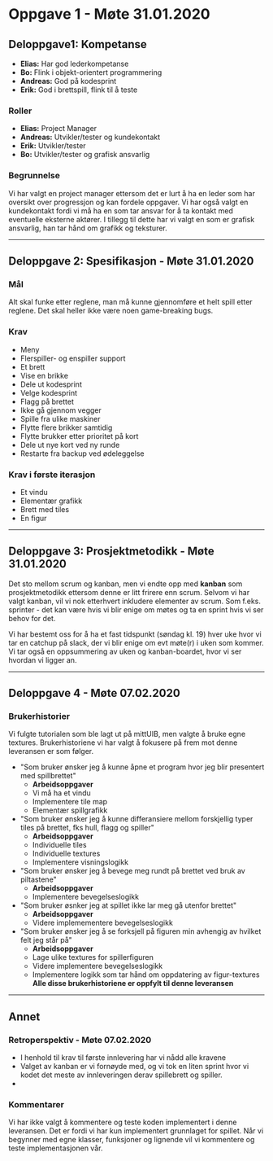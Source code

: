 # Oppgave 1 - Møte 31.01.2020

## Deloppgave1: Kompetanse
-   **Elias:** Har god lederkompetanse
-   **Bo:** Flink i objekt-orientert programmering
-   **Andreas:** God på kodesprint
-   **Erik:** God i brettspill, flink til å teste

### Roller
-   **Elias:** Project Manager
-   **Andreas:** Utvikler/tester og kundekontakt
-   **Erik:** Utvikler/tester
-   **Bo:** Utvikler/tester og grafisk ansvarlig

### Begrunnelse
Vi har valgt en project manager ettersom det er lurt å ha en leder som har oversikt over progressjon og kan fordele oppgaver.
Vi har også valgt en kundekontakt fordi vi må ha en som tar ansvar for å ta kontakt med eventuelle eksterne aktører.
I tillegg til dette har vi valgt en som er grafisk ansvarlig, han tar hånd om grafikk og teksturer.

---
## Deloppgave 2: Spesifikasjon - Møte 31.01.2020

### Mål
Alt skal funke etter reglene, man må kunne gjennomføre et helt spill etter reglene. Det skal heller ikke være noen game-breaking bugs.

### Krav
-   Meny
-   Flerspiller- og enspiller support
-   Et brett
-   Vise en brikke
-   Dele ut kodesprint
-   Velge kodesprint
-   Flagg på brettet
-   Ikke gå gjennom vegger
-   Spille fra ulike maskiner
-   Flytte flere brikker samtidig
-   Flytte brukker etter prioritet på kort
-   Dele ut nye kort ved ny runde
-   Restarte fra backup ved ødeleggelse

### Krav i første iterasjon
-   Et vindu
-   Elementær grafikk
-   Brett med tiles
-   En figur
---
## Deloppgave 3: Prosjektmetodikk - Møte 31.01.2020
Det sto mellom scrum og kanban, men vi endte opp med **kanban** som prosjektmetodikk ettersom denne er litt frirere enn scrum. Selvom vi har valgt kanban, vil vi nok etterhvert inkludere elementer av scrum. Som f.eks. sprinter - det kan være hvis vi blir enige om møtes og ta en sprint hvis vi ser behov for det.

Vi har bestemt oss for å ha et fast tidspunkt (søndag kl. 19) hver uke hvor vi tar en catchup på slack, der vi blir enige om evt møte(r) i uken som kommer. Vi tar også en oppsummering av uken og kanban-boardet, hvor vi ser hvordan vi ligger an.

---
## Deloppgave 4 - Møte 07.02.2020
### Brukerhistorier
Vi fulgte tutorialen som ble lagt ut på mittUIB, men valgte å bruke egne textures. Brukerhistoriene vi har valgt å fokusere på frem mot denne leveransen er som følger. 
-   "Som bruker ønsker jeg å kunne åpne et program hvor jeg blir presentert med spillbrettet" 
    -   **Arbeidsoppgaver**
    -   Vi må ha et vindu
    -   Implementere tile map
    -   Elementær spillgrafikk
-   "Som bruker ønsker jeg å kunne differansiere mellom forskjellig typer tiles på brettet, fks hull, flagg og spiller" 
    -   **Arbeidsoppgaver**
    -   Individuelle tiles
    -   Individuelle textures
    -   Implementere visningslogikk
-   "Som bruker ønsker jeg å bevege meg rundt på brettet ved bruk av piltastene"
    -   **Arbeidsoppgaver**
    -   Implementere bevegelseslogikk
-   "Som bruker øsnker jeg at spillet ikke lar meg gå utenfor brettet"
    -   **Arbeidsoppgaver**
    -   Videre implemementere bevegelseslogikk
-   "Som bruker ønsker jeg å se forksjell på figuren min avhengig av hvilket felt jeg står på"
    -   **Arbeidsoppgaver**
    -   Lage ulike textures for spillerfiguren
    -   Videre implementere bevegelseslogikk
    -   Implementere logikk som tar hånd om oppdatering av figur-textures
**Alle disse brukerhistoriene er oppfylt til denne leveransen**
---
## Annet
### Retroperspektiv - Møte 07.02.2020
-   I henhold til krav til første innlevering har vi nådd alle kravene
-   Valget av kanban er vi fornøyde med, og vi tok en liten sprint hvor vi kodet det meste av innleveringen derav spillebrett og spiller.
-   
### Kommentarer
Vi har ikke valgt å kommentere og teste koden implementert i denne leveransen. Det er fordi vi har kun implementert grunnlaget for spillet. Når vi begynner med egne klasser, funksjoner og lignende vil vi kommentere og teste implementasjonen vår. 

